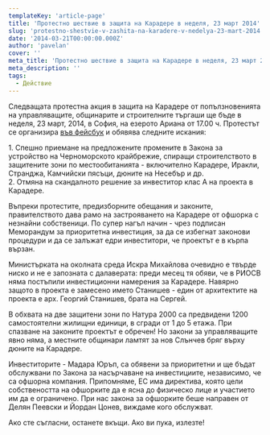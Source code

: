 ```yaml
---
templateKey: 'article-page'
title: 'Протестно шествие в защита на Карадере в неделя, 23 март 2014'
slug: 'protestno-shestvie-v-zashita-na-karadere-v-nedelya-23-mart-2014'
date: '2014-03-21T00:00:00.000Z'
author: 'pavelan'
cover: ''
meta_title: 'Протестно шествие в защита на Карадере в неделя, 23 март 2014'
meta_description: ''
tags:
  - Действие
---
```


Следващата протестна акция в защита на Карадере от попълзновенията на управляващите, общинарите и строителните търгаши ще бъде в неделя, 23 март, 2014, в София, на езерото Ариана от 17.00 ч. Протестът се организира [във фейсбук](https://www.facebook.com/events/420311444772313/?ref_notif_type=like&source=1) и обявява следните искания:

1\. Спешно приемане на предложените промените в Закона за устройство на Черноморското крайбрежие, спиращи строителството в защитените зони по местообитанията - включително Карадере, Иракли, Странджа, Камчийски пясъци, дюните на Несебър и др.  
2\. Отмяна на скандалното решение за инвеститор клас А на проекта в Карадере.

Въпреки протестите, предизборните обещания и законите, правителството дава рамо на застрояването на Карадере от офшорка с незнайни собственици. По супер нагъл начин - чрез подписан Меморандум за приоритетна инвестиция, за да се избегнат законови процедури и да се залъжат едри инвеститори, че проектът е в кърпа вързан.

Министърката на околната среда Искра Михайлова очевидно е твърде ниско и не е запозната с далаверата: преди месец тя обяви, че в РИОСВ няма постъпили инвестиционни намерения за Карадере. Навярно защото в проекта е замесено името Станишев - един от архитектите на проекта е арх. Георгий Станишев, брата на Сергей.

В обхвата на две защитени зони по Натура 2000 са предвидени 1200 самостоятелни жилищни единици, в сгради от 1 до 5 етажа. При спазване на законите проектът е обречен! Но закони за управляващите явно няма, а местните общинари ламтят за нов Слънчев бряг върху дюните на Карадере.

Инвеститорите - Мадара Юръп, са обявени за приоритетни и ще бъдат обслужвани по Закона за насърчаване на инвестициите, независимо, че са офшорна компания. Припомняме, ЕС има директива, която цели собствеността на офшорките да е ясна до физическо лице и участието им да е ограничено. При нас закона за офшорките беше направен от Делян Пеевски и Йордан Цонев, виждаме кого обслужват.

Ако сте съгласни, останете вкъщи. Ако ви пука, излезте!
